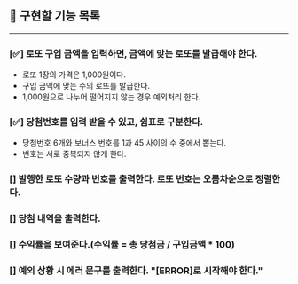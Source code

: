 ## 📝 구현할 기능 목록

---

### [✅] 로또 구입 금액을 입력하면, 금액에 맞는 로또를 발급해야 한다.<br>

- 로또 1장의 가격은 1,000원이다.
- 구입 금액에 맞는 수의 로또를 발급한다.
- 1,000원으로 나누어 떨어지지 않는 경우 예외처리 한다.

### [✅] 당첨번호를 입력 받을 수 있고, 쉼표로 구분한다.

- 당첨번호 6개와 보너스 번호를 1과 45 사이의 수 중에서 뽑는다.
- 번호는 서로 중복되지 않게 한다.

### [] 발행한 로또 수량과 번호를 출력한다. 로또 번호는 오름차순으로 정렬한다.

### [] 당첨 내역을 출력한다.

### [] 수익률을 보여준다.(수익률 = 총 당첨금 / 구입금액 \* 100)

### [] 예외 상황 시 에러 문구를 출력한다. "[ERROR]로 시작해야 한다."

